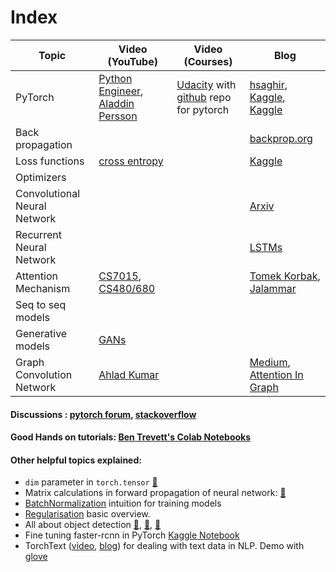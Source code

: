 # Index <a name='index'></a>

| Topic | Video (YouTube) | Video (Courses) | Blog |
|-------|-----------------|-----------------|------|
| PyTorch | [Python Engineer](https://www.youtube.com/watch?v=EMXfZB8FVUA&list=PLqnslRFeH2UrcDBWF5mfPGpqQDSta6VK4), [Aladdin Persson](https://www.youtube.com/watch?v=2S1dgHpqCdk&list=PLhhyoLH6IjfxeoooqP9rhU3HJIAVAJ3Vz) | [Udacity](https://www.udacity.com/course/deep-learning-nanodegree--nd101) with [github](https://github.com/udacity/deep-learning-v2-pytorch) repo for pytorch | [hsaghir](https://hsaghir.github.io/data_science/pytorch_starter/), [Kaggle](https://www.kaggle.com/kanncaa1/pytorch-tutorial-for-deep-learning-lovers), [Kaggle](https://www.kaggle.com/kanncaa1/deep-learning-tutorial-for-beginners) |
| Back propagation | | | [backprop.org](https://www.backprop.org/) |
| Loss functions | [cross entropy](https://www.youtube.com/watch?v=sbvv-uQmwVY) | | [Kaggle](https://www.kaggle.com/avilay/pytorch-loss-functions-tutorial) |
| Optimizers | | | |
| Convolutional Neural Network | | | [Arxiv](https://arxiv.org/pdf/1603.07285.pdf) |
| Recurrent Neural Network | | | [LSTMs](https://colah.github.io/posts/2015-08-Understanding-LSTMs/) |
|Attention Mechanism | [CS7015](https://youtu.be/yInilk6x-OY), [CS480/680](https://youtu.be/OyFJWRnt_AY) | | [Tomek Korbak](https://tomekkorbak.com/2020/06/26/implementing-attention-in-pytorch/), [Jalammar](http://jalammar.github.io/illustrated-transformer/) |
| Seq to seq models | | | |
| Generative models | [GANs](https://www.youtube.com/playlist?list=PLhhyoLH6IjfwIp8bZnzX8QR30TRcHO8Va) | | |
| Graph Convolution Network | [Ahlad Kumar](https://youtube.com/playlist?list=PLdxQ7SoCLQANc6Q5HrKjALjjLD42IPRi-) | | [Medium](https://towardsdatascience.com/understanding-graph-convolutional-networks-for-node-classification-a2bfdb7aba7b), [Attention In Graph](https://towardsdatascience.com/graph-attention-networks-under-the-hood-3bd70dc7a87) |

#### Discussions : [pytorch forum](https://discuss.pytorch.org/), [stackoverflow](https://stackoverflow.com/)

#### Good Hands on tutorials: [Ben Trevett's Colab Notebooks](https://github.com/bentrevett)

#### Other helpful topics explained:
- `dim` parameter in `torch.tensor` [:notebook:](https://towardsdatascience.com/understanding-dimensions-in-pytorch-6edf9972d3be)
- Matrix calculations in forward propagation of neural network: [:notebook:](https://medium.com/analytics-vidhya/mathematics-and-vectorization-behind-neural-network-b6d491fa617d)
- [BatchNormalization](https://www.youtube.com/watch?v=DtEq44FTPM4) intuition for training models
- [Regularisation](https://youtu.be/iuJgyiS7BKM) basic overview.
- All about object detection [:movie_camera:](https://www.youtube.com/playlist?list=PLog3nOPCjKBneGyffEktlXXMfv1OtKmCs), [:movie_camera:](https://www.youtube.com/playlist?list=PL1GQaVhO4f_jLxOokW7CS5kY_J1t1T17S), [:notebook:](https://d2l.ai/chapter_computer-vision/rcnn.html)
- Fine tuning faster-rcnn in PyTorch [Kaggle Notebook](https://www.kaggle.com/yerramvarun/fine-tuning-faster-rcnn-using-pytorch)
- TorchText ([video](https://www.youtube.com/watch?v=KRgq4VnCr7I), [blog](https://www.analyticsvidhya.com/blog/2020/01/first-text-classification-in-pytorch/)) for dealing with text data in NLP. Demo with [glove](https://www.cs.toronto.edu/~lczhang/360/lec/w06/w2v.html)

